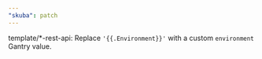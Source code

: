 ```yaml
---
"skuba": patch
---
```


template/\*-rest-api: Replace `'{{.Environment}}'` with a custom `environment` Gantry value.
